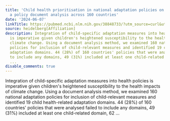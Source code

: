 ```yaml
---
title: 'Child health prioritisation in national adaptation policies on climate change:
  a policy document analysis across 160 countries'
date: '2024-06-07'
linkTitle: https://pubmed.ncbi.nlm.nih.gov/38848733/?utm_source=curl&utm_medium=rss&utm_campaign=pubmed-2&utm_content=1FakS-2QOkCT8HsMOQP1bCRQ4YzyumYOmxmF0moLsQ3dFB1E9V&fc=20220326224207&ff=20240608181807&v=2.18.0.post9+e462414
source: heidelberg[Affiliation]
description: Integration of child-specific adaptation measures into health policies
  is imperative given children's heightened susceptibility to the health impacts of
  climate change. Using a document analysis method, we examined 160 national adaptation
  policies for inclusion of child-relevant measures and identified 19 child health-related
  adaptation domains. 44 (28%) of 160 countries' policies that were analysed failed
  to include any domains, 49 (31%) included at least one child-related domain, 62
  ...
disable_comments: true
---
```

Integration of child-specific adaptation measures into health policies is imperative given children's heightened susceptibility to the health impacts of climate change. Using a document analysis method, we examined 160 national adaptation policies for inclusion of child-relevant measures and identified 19 child health-related adaptation domains. 44 (28%) of 160 countries' policies that were analysed failed to include any domains, 49 (31%) included at least one child-related domain, 62 ...